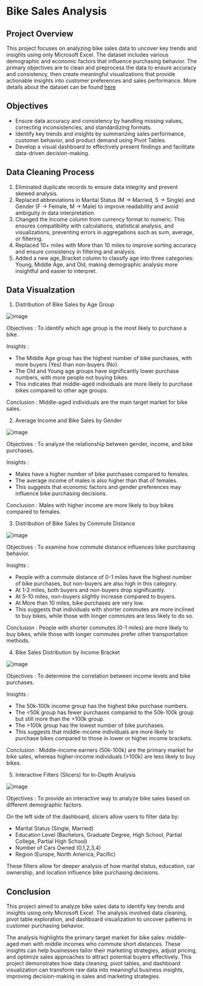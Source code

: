 # Bike Sales Analysis

## Project Overview

This project focuses on analyzing bike sales data to uncover key trends and insights using only Microsoft Excel. The dataset includes various demographic and economic factors that influence purchasing behavior. The primary objectives are to clean and preprocess the data to ensure accuracy and consistency, then create meaningful visualizations that provide actionable insights into customer preferences and sales performance. More details about the dataset can be found [here](https://github.com/AlexTheAnalyst/Excel-Tutorial/blob/main/Excel%20Project%20Dataset.xlsx)

## Objectives

-  Ensure data accuracy and consistency by handling missing values, correcting inconsistencies, and standardizing formats.
-  Identify key trends and insights by summarizing sales performance, customer behavior, and product demand using Pivot Tables.
-  Develop a visual dashboard to effectively present findings and facilitate data-driven decision-making.

## Data Cleaning Process

1. Eliminated duplicate records to ensure data integrity and prevent skewed analysis.
2. Replaced abbreviations in Marital Status (M → Married, S → Single) and Gender (F → Female, M → Male) to improve readability and avoid ambiguity in data interpretation.
3. Changed the Income column from currency format to numeric. This ensures compatibility with calculations, statistical analysis, and visualizations, preventing errors in aggregations such as sum, average, or filtering.
4. Replaced 10+ miles with More than 10 miles to improve sorting accuracy and ensure consistency in filtering and analysis.
5. Added a new age_Bracket column to classify age into three categories: Young, Middle Age, and Old, making demographic analysis more insightful and easier to interpret.
   
## Data Visualzation

1. Distribution of Bike Sales by Age Group

![image](https://github.com/user-attachments/assets/71f11f02-a723-476e-9f0b-7f87ad5670c3)

Objectives : To identify which age group is the most likely to purchase a bike.

Insights :

  - The Middle Age group has the highest number of bike purchases, with more buyers (Yes) than non-buyers (No).
  - The Old and Young age groups have significantly lower purchase numbers, with more people not buying bikes.
  - This indicates that middle-aged individuals are more likely to purchase bikes compared to other age groups.

Conclusion : Middle-aged individuals are the main target market for bike sales.

2. Average Income and Bike Sales by Gender

![image](https://github.com/user-attachments/assets/e36bb61c-e08b-4e4a-9df0-f40a078425a1)

Objectives : To analyze the relationship between gender, income, and bike purchases.

Insights :

  - Males have a higher number of bike purchases compared to females.
  - The average income of males is also higher than that of females.
  - This suggests that economic factors and gender preferences may influence bike purchasing decisions.

Conclusion : Males with higher income are more likely to buy bikes compared to females.

3. Distribution of Bike Sales by Commute Distance

![image](https://github.com/user-attachments/assets/b083b4a6-7468-4289-ad82-4b0c7e56a3cb)

Objectives : To examine how commute distance influences bike purchasing behavior.

Insights :

  - People with a commute distance of 0-1 miles have the highest number of bike purchases, but non-buyers are also high in this category.
  - At 1-2 miles, both buyers and non-buyers drop significantly.
  - At 5-10 miles, non-buyers slightly increase compared to buyers.
  - At More than 10 miles, bike purchases are very low.
  - This suggests that individuals with shorter commutes are more inclined to buy bikes, while those with longer commutes are less likely to do so.

Conclusion : People with shorter commutes (0-1 miles) are more likely to buy bikes, while those with longer commutes prefer other transportation methods.
   
4. Bike Sales Distribution by Income Bracket

![image](https://github.com/user-attachments/assets/7d4adae1-6c2e-4fe8-bf1d-a7a1ed529e64)

Objectives : To determine the correlation between income levels and bike purchases.

Insights :

  - The 50k-100k income group has the highest bike purchase numbers.
  - The <50k group has fewer purchases compared to the 50k-100k group but still more than the >100k group.
  - The >100k group has the lowest number of bike purchases.
  - This suggests that middle-income individuals are more likely to purchase bikes compared to those in lower or higher income brackets.

Conclusion : Middle-income earners (50k-100k) are the primary market for bike sales, whereas higher-income individuals (>100k) are less likely to buy bikes.

5. Interactive Filters (Slicers) for In-Depth Analysis

![image](https://github.com/user-attachments/assets/1bb93513-43bb-4d6d-94f5-2b9781bd605b)

Objectives :  To provide an interactive way to analyze bike sales based on different demographic factors.

On the left side of the dashboard, slicers allow users to filter data by:

  - Marital Status (Single, Married)
  - Education Level (Bachelors, Graduate Degree, High School, Partial College, Partial High School)
  - Number of Cars Owned (0,1,2,3,4)
  - Region (Europe, North America, Pacific)

These filters allow for deeper analysis of how marital status, education, car ownership, and location influence bike purchasing decisions.

## Conclusion

This project aimed to analyze bike sales data to identify key trends and insights using only Microsoft Excel. The analysis involved data cleaning, pivot table exploration, and dashboard visualization to uncover patterns in customer purchasing behavior.

The analysis highlights the primary target market for bike sales: middle-aged men with middle incomes who commute short distances. These insights can help businesses tailor their marketing strategies, adjust pricing, and optimize sales approaches to attract potential buyers effectively. This project demonstrates how data cleaning, pivot tables, and dashboard visualization can transform raw data into meaningful business insights, improving decision-making in sales and marketing strategies.






